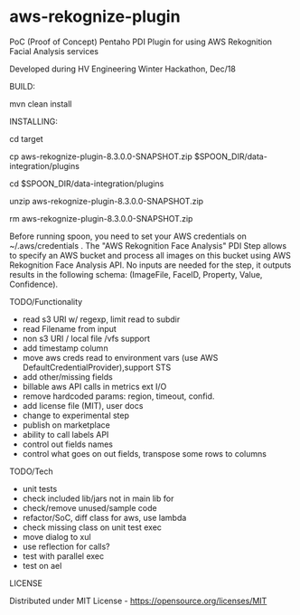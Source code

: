 # aws-rekognize-plugin

PoC (Proof of Concept) Pentaho PDI Plugin for using AWS Rekognition Facial Analysis services

Developed during HV Engineering Winter Hackathon, Dec/18

BUILD:  

mvn clean install

INSTALLING:

cd target 

cp aws-rekognize-plugin-8.3.0.0-SNAPSHOT.zip $SPOON_DIR/data-integration/plugins

cd $SPOON_DIR/data-integration/plugins

unzip aws-rekognize-plugin-8.3.0.0-SNAPSHOT.zip

rm aws-rekognize-plugin-8.3.0.0-SNAPSHOT.zip


Before running spoon, you need to set your AWS credentials on ~/.aws/credentials .
The "AWS Rekognition Face Analysis" PDI Step allows to specify an AWS bucket and process all images on this bucket using AWS Rekognition Face Analysis API.
No inputs are needed for the step, it outputs results in the following schema: (ImageFile, FaceID, Property, Value, Confidence).


TODO/Functionality
- read s3 URI w/ regexp, limit read to subdir
- read Filename from input
- non s3 URI / local file /vfs support
- add timestamp column
- move aws creds read to environment vars (use AWS DefaultCredentialProvider),support STS
- add other/missing fields
- billable aws API calls in metrics ext I/O
- remove hardcoded params: region, timeout, confid.
- add license file (MIT), user docs
- change to experimental step
- publish on marketplace
- ability to call labels API
- control out fields names
- control what goes on out fields, transpose some rows to columns

TODO/Tech
- unit tests
- check included lib/jars not in main lib for
- check/remove unused/sample code
- refactor/SoC, diff class for aws, use lambda
- check missing class on unit test exec
- move dialog to xul
- use reflection for calls?
- test with parallel exec
- test on ael


LICENSE

Distributed under MIT License - https://opensource.org/licenses/MIT
